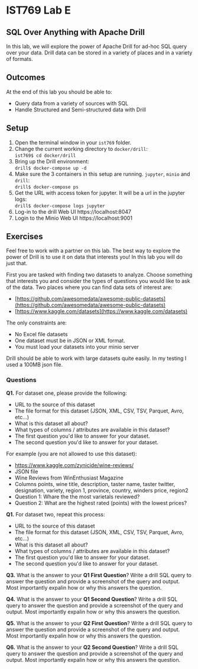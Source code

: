 # IST769 Lab E
## SQL Over Anything with Apache Drill

In this lab, we will explore the power of Apache Drill for ad-hoc SQL query over your data. Drill data can be stored in a variety of places and in a variety of formats. 

## Outcomes

At the end of this lab you should be able to:

- Query data from a variety of sources with SQL
- Handle Structured and Semi-structured data with Drill


## Setup

1. Open the terminal window in your `ist769` folder.
1. Change the current working directory to `docker/drill`:  
`ist769$ cd docker/drill`
1. Bring up the Drill environment:  
`drill$ docker-compose up -d`
1. Make sure the 3 containers in this setup are running. `jupyter`, `minio` and `drill`:  
`drill$ docker-compose ps`
1. Get the URL with access token for jupyter. It will be a url in the jupyter logs:  
`drill$ docker-compose logs jupyter`
1. Log-in to the drill Web UI https://localhost:8047 
1. Login to the Minio Web UI https://localhost:9001 


## Exercises

Feel free to work with a partner on this lab. The best way to explore the power of Drill is to use it on data that interests you! In this lab you will do just that. 

First you are tasked with finding two datasets to analyze. Choose something that interests you and consider the types of questions you would like to ask of the data. Two places where you can find data sets of interest are:

- [https://github.com/awesomedata/awesome-public-datasets](https://github.com/awesomedata/awesome-public-datasets)
- [https://www.kaggle.com/datasets](https://www.kaggle.com/datasets)

The only constraints are:

- No Excel file datasets
- One dataset must be in JSON or XML format.
- You must load your datasets into your minio server

Drill should be able to work with large datasets quite easily. In my testing I used a 100MB json file.

### Questions

**Q1.** For dataset one, please provide the following:
  - URL to the source of this dataset
  - The file format for this dataset (JSON, XML,  CSV, TSV, Parquet, Avro, etc...)
  - What is this dataset all about? 
  - What types of columns / attributes are available in this dataset?
  - The first question you'd like to answer for your dataset.
  - The second question you'd like to answer for your dataset.

For example (you are not allowed to use this dataset):
  - https://www.kaggle.com/zynicide/wine-reviews/
  - JSON file
  - Wine Reviews from WinEnthusiast Magazine
  - Columns points, wine title, description, taster name, taster twitter, designation, variety, region 1, province, country, winders price, region2
  - Question 1: Whare the the most varietals reviewed?
  - Question 2: What are the highest rated (points) with the lowest prices?


**Q1.** For dataset two, repeat this process:
  - URL to the source of this dataset
  - The file format for this dataset (JSON, XML,  CSV, TSV, Parquet, Avro, etc...)
  - What is this dataset all about? 
  - What types of columns / attributes are available in this dataset?
  - The first question you'd like to answer for your dataset.
  - The second question you'd like to answer for your dataset.

**Q3.** What is the answer to your **Q1 First Question**? Write a drill SQL query to answer the question and provide a screenshot of the query and output. Most importantly expalin how or why this answers the question.

**Q4.** What is the answer to your **Q1 Second Question**? Write a drill SQL query to answer the question and provide a screenshot of the query and output. Most importantly expalin how or why this answers the question.

**Q5.** What is the answer to your **Q2 First Question**? Write a drill SQL query to answer the question and provide a screenshot of the query and output. Most importantly expalin how or why this answers the question.

**Q6.** What is the answer to your **Q2 Second Question**? Write a drill SQL query to answer the question and provide a screenshot of the query and output. Most importantly expalin how or why this answers the question.

